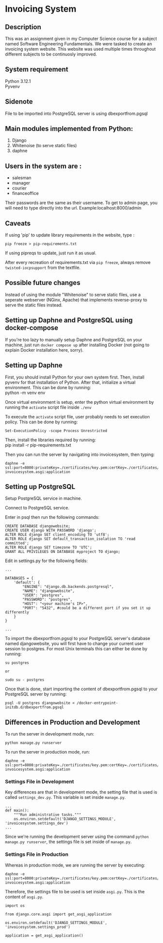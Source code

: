 # Invoicing System
## Description
This was an assignment given in my Computer Science course for a subject named Software Engineering Fundamentals. We were tasked to create an invoicing system website. This website was used multiple times throughout different subjects to be continuosly improved.

## System requirement <br>
Python 3.12.1 <br>
Pyvenv <br>

## Sidenote
File to be imported into PostgreSQL server is using dbexportfrom.pgsql

## Main modules implemented from Python:<br>
1. Django <br>
1. Whitenoise (to serve static files)
1. daphne <br>

## Users in the system are :<br>
- salesman <br>
- manager <br>
- courier <br>
- financeoffice <br>

Their passwords are the same as their username. To get to admin page, you will need to type directly into the url.
Example:localhost:8000/admin

## Caveats

If using 'pip' to update library requirements in the website, type :

```
pip freeze > pip-requirements.txt
```

If using pipreqs to update, just run it as usual.

After every recreation of requirements.txt via `pip freeze`, always remove `twisted-iocpsupport` from the textfile.

## Possible future changes

Instead of using the module "Whitenoise" to serve static files, use a seperate webserver (NGinx, Apache) that implements reverse-proxy to serve the static files instead.

## Setting up Daphne and PostgreSQL using docker-compose
If you're too lazy to manually setup Daphne and PostgreSQL on your machine, just run `docker compose up` after installing Docker (not going to explain Docker installation here, sorry).

## Setting up Daphne <br>
First, you should install Python for your own system first. Then, install pyvenv for that installation of Python. After that, initialize a virtual environment. This can be done by running: <br>
python -m venv env <br>

Once virtual environment is setup, enter the python virtual environment by running the ```activate``` script file inside ```./env``` </br>

To execute the `activate` script file, user probably needs to set execution policy. This can be done by running: <br>
```
Set-ExecutionPolicy -scope Process Unrestricted
```

Then, install the libraries required by running: <br>
pip install -r pip-requirements.txt <br>

Then you can run the server by navigating into invoicesystem, then typing:
```
daphne -e ssl:port=8000:privateKey=./certificates/key.pem:certKey=./certificates/crt.pem invoicesystem.asgi:application
```

## Setting up PostgreSQL

Setup PostgreSQL service in machine.

Connect to PostgreSQL service.

Enter in psql then run the following commands:

```
CREATE DATABASE djangowebsite;
CREATE USER django WITH PASSWORD 'django';
ALTER ROLE django SET client_encoding TO 'utf8';
ALTER ROLE django SET default_transaction_isolation TO 'read committed';
ALTER ROLE django SET timezone TO 'UTC';
GRANT ALL PRIVILEGES ON DATABASE myproject TO django;
```

Edit in settings.py for the following fields:
```
...

DATABASES = {
    'default': {
        "ENGINE": "django.db.backends.postgresql",
        "NAME": "djangowebsite",
        "USER": "postgres",
        "PASSWORD": "postgres",
        "HOST": "<your machine's IP>",
        "PORT": "5432", #could be a different port if you set it up differently
    }
}

...
```

To import the dbexportfrom.pgsql to your PostgreSQL server's database named djangowebsite, you will first have to change your current user session to postgres. For most Unix terminals this can either be done by running:
```
su postgres

or

sudo su - postgres
```


Once that is done, start importing the content of dbexportfrom.pgsql to your PostgreSQL server by running:
```
psql -U postgres djangowebsite < /docker-entrypoint-initdb.d/dbexportfrom.pgsql
```


## Differences in Production and Development

To run the server in development mode, run:

```
python manage.py runserver
```

To run the server in production mode, run:

```
daphne -e ssl:port=8000:privateKey=./certificates/key.pem:certKey=./certificates/crt.pem invoicesystem.asgi:application
```

### Settings File in Development
Key differences are that in development mode, the setting file that is used is called `settings_dev.py`. This variable is set inside `manage.py`.

```
...
def main():
    """Run administrative tasks."""
    os.environ.setdefault('DJANGO_SETTINGS_MODULE', 'invoicesystem.settings_dev')
...
```

Since we're running the development server using the command `python manage.py runserver`, the settings file is set inside of `manage.py`. 

### Settings File in Production
Whereas in production mode, we are running the server by executing:

```
daphne -e ssl:port=8000:privateKey=./certificates/key.pem:certKey=./certificates/crt.pem invoicesystem.asgi:application
```

Therefore, the settings file to be used is set inside `asgi.py`. This is the content of `asgi.py`.

```
import os

from django.core.asgi import get_asgi_application

os.environ.setdefault('DJANGO_SETTINGS_MODULE', 'invoicesystem.settings_prod')

application = get_asgi_application()
```